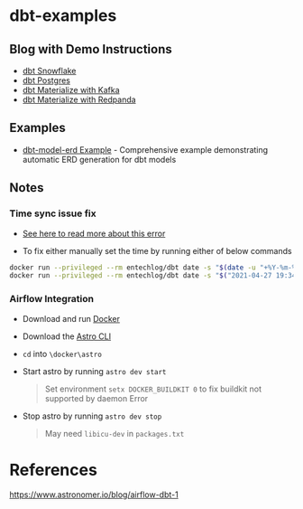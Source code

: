 # dbt-examples

## Blog with Demo Instructions
- [dbt Snowflake](https://www.entechlog.com/blog/data/exploring-dbt-with-snowflake/)
- [dbt Postgres](https://www.entechlog.com/blog/data/how-to-configure-dbt-for-postgres/)
- [dbt Materialize with Kafka](https://www.entechlog.com/blog/data/how-to-setup-dbt-for-materialize-db)
- [dbt Materialize with Redpanda](https://www.entechlog.com/blog/data/how-to-setup-dbt-for-materialize-db-with-streaming-data-from-redpanda)

## Examples
- [dbt-model-erd Example](dbt-erd/) - Comprehensive example demonstrating automatic ERD generation for dbt models

## Notes
### Time sync issue fix

- [See here to read more about this error](https://www.studytonight.com/post/how-to-resolve-amazon-s3-file-upload-error-requesttimetooskewed)

- To fix either manually set the time by running either of below commands
```bash
docker run --privileged --rm entechlog/dbt date -s "$(date -u "+%Y-%m-%d %H:%M:%S")"
docker run --privileged --rm entechlog/dbt date -s "$("2021-04-27 19:34:12")"
```

### Airflow Integration

- Download and run [Docker](https://docs.docker.com/docker-for-mac/install/)
- Download the [Astro CLI](https://github.com/astronomer/astro-cli)
- `cd` into `\docker\astro`
- Start astro by running `astro dev start`
  > Set environment `setx DOCKER_BUILDKIT 0` to fix buildkit not supported by daemon Error
- Stop astro by running `astro dev stop`
  
  > May need `libicu-dev` in `packages.txt`

# References
https://www.astronomer.io/blog/airflow-dbt-1
